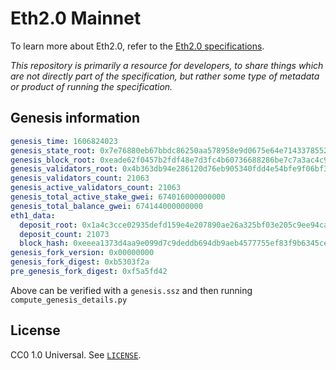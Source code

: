 # Eth2.0 Mainnet

To learn more about Eth2.0, refer to the [Eth2.0 specifications](https://github.com/ethereum/eth2.0-specs).

*This repository is primarily a resource for developers, to share things which are not directly part of the specification,
 but rather some type of metadata or product of running the specification.*

## Genesis information

```yaml
genesis_time: 1606824023
genesis_state_root: 0x7e76880eb67bbdc86250aa578958e9d0675e64e714337855204fb5abaaf82c2b
genesis_block_root: 0xeade62f0457b2fdf48e7d3fc4b60736688286be7c7a3ac4c9a16a5e0600bd9e4
genesis_validators_root: 0x4b363db94e286120d76eb905340fdd4e54bfe9f06bf33ff6cf5ad27f511bfe95
genesis_validators_count: 21063
genesis_active_validators_count: 21063
genesis_total_active_stake_gwei: 674016000000000
genesis_total_balance_gwei: 674144000000000
eth1_data:
  deposit_root: 0x1a4c3cce02935defd159e4e207890ae26a325bf03e205c9ee94ca040ecce008a
  deposit_count: 21073
  block_hash: 0xeeea1373d4aa9e099d7c9deddb694db9aeb4577755ef83f9b6345ce4357d9abf
genesis_fork_version: 0x00000000
genesis_fork_digest: 0xb5303f2a
pre_genesis_fork_digest: 0xf5a5fd42
```

Above can be verified with a `genesis.ssz` and then running `compute_genesis_details.py`


## License

CC0 1.0 Universal. See [`LICENSE`](./LICENSE).
